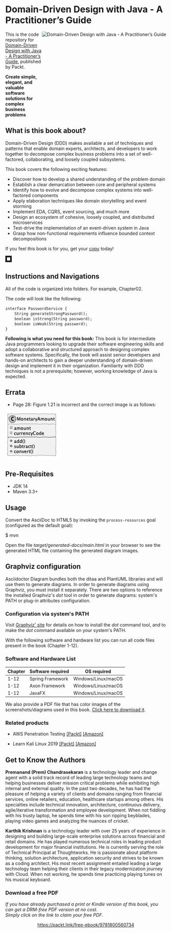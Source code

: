 


# Domain-Driven Design with Java - A Practitioner’s Guide

<a href="https://www.packtpub.com/programming/domain-driven-design-with-java-a-practitioner-s-guide?utm_source=github&utm_medium=repository&utm_campaign=9781800560734"><img src="https://static.packt-cdn.com/products/9781800560734/cover/smaller" alt="Domain-Driven Design with Java - A Practitioner’s Guide" height="256px" align="right"></a>

This is the code repository for [Domain-Driven Design with Java - A Practitioner’s Guide](https://www.packtpub.com/programming/domain-driven-design-with-java-a-practitioner-s-guide?utm_source=github&utm_medium=repository&utm_campaign=9781800560734), published by Packt.

**Create simple, elegant, and valuable software solutions for complex business problems**

## What is this book about?
Domain-Driven Design (DDD) makes available a set of techniques and patterns that enable domain experts, architects, and developers to work together to decompose complex business problems into a set of well-factored, collaborating, and loosely coupled subsystems. 

This book covers the following exciting features:
* Discover how to develop a shared understanding of the problem domain
* Establish a clear demarcation between core and peripheral systems
* Identify how to evolve and decompose complex systems into well-factored components
* Apply elaboration techniques like domain storytelling and event storming
* Implement EDA, CQRS, event sourcing, and much more
* Design an ecosystem of cohesive, loosely coupled, and distributed microservices
* Test-drive the implementation of an event-driven system in Java
* Grasp how non-functional requirements influence bounded context decompositions

If you feel this book is for you, get your [copy](https://www.amazon.com/dp/1800560737) today!

<a href="https://www.packtpub.com/?utm_source=github&utm_medium=banner&utm_campaign=GitHubBanner"><img src="https://raw.githubusercontent.com/PacktPublishing/GitHub/master/GitHub.png" 
alt="https://www.packtpub.com/" border="5" /></a>

## Instructions and Navigations
All of the code is organized into folders. For example, Chapter02.

The code will look like the following:
```
interface PasswordService {
    String generateStrongPassword();
    boolean isStrong(String password);
    boolean isWeak(String password);
}
```

**Following is what you need for this book:**
This book is for intermediate Java programmers looking to upgrade their software engineering skills and adopt a collaborative and structured approach to designing complex software systems. Specifically, the book will assist senior developers and hands-on architects to gain a deeper understanding of domain-driven design and implement it in their organization. Familiarity with DDD techniques is not a prerequisite; however, working knowledge of Java is expected.

## Errata

* Page 28: Figure 1.21 is incorrect and the correct image is as follows: 
<img src="https://github.com/PacktPublishing/Domain-Driven-Design-with-Java-A-Practitioner-s-Guide/blob/master/value-object-example.png">

## Pre-Requisites
* JDK 14
* Maven 3.3+

## Usage

Convert the AsciiDoc to HTML5 by invoking the `process-resources` goal (configured as the default goal):

 $ mvn

Open the file _target/generated-docs/main.html_ in your browser to see the generated HTML file containing the generated diagram images.

## Graphviz configuration
Asciidoctor Diagram bundles both the ditaa and PlantUML libraries and will use them to generate diagrams.
In order to generate diagrams using Graphviz, you must install it separately.
There are two options to reference the installed Graphviz's _dot_ tool in order to generate diagrams: system's PATH or plug-in attributes configuration.

### Configuration via system's PATH
Visit [Graphviz' site](http://www.graphviz.org/) for details on how to install the _dot_ command tool, and to make the _dot_ command available on your system's PATH.

With the following software and hardware list you can run all code files present in the book (Chapter 1-12).
### Software and Hardware List
| Chapter | Software required | OS required |
| -------- | ------------------------------------ | ----------------------------------- |
| 1-12 | Spring Framework | Windows/Linux/macOS |
| 1-12 | Axon Framework | Windows/Linux/macOS |
| 1-12 | JavaFX | Windows/Linux/macOS |

We also provide a PDF file that has color images of the screenshots/diagrams used in this book. [Click here to download it](https://packt.link/TwzEB).

### Related products
* AWS Penetration Testing [[Packt]](https://www.packtpub.com/product/aws-penetration-testing/9781839216923?utm_source=github&utm_medium=repository&utm_campaign=9781839216923) [[Amazon]](https://www.amazon.com/dp/1839216921)

* Learn Kali Linux 2019 [[Packt]](https://www.packtpub.com/free-ebook/learn-kali-linux-2019/9781789611809?utm_source=github&utm_medium=repository&utm_campaign=9781789611809) [[Amazon]](https://www.amazon.com/dp/1789611806)

## Get to Know the Authors
**Premanand (Prem) Chandrasekaran**
 is a technology leader and change agent with a solid track record of leading large technology teams and helping businesses deliver mission critical problems while exhibiting high internal and external quality. In the past two decades, he has had the pleasure of helping a variety of clients and domains ranging from financial services, online retailers, education, healthcare startups among others. His specialties include technical innovation, architecture, continuous delivery, agile/iterative transformation and employee development. When not fiddling with his trusty laptop, he spends time with his son ripping beyblades, playing video games and analyzing the nuances of cricket.

**Karthik Krishnan**
 is a technology leader with over 25 years of experience in designing and building large-scale enterprise solutions across financial and retail domains. He has played numerous technical roles in leading product development for major financial institutions. He is currently serving the role of Technical Principal at Thoughtworks. He is passionate about platform thinking, solution architecture, application security and strives to be known as a coding architect. His most recent assignment entailed leading a large technology team helping their clients in their legacy modernization journey with Cloud. When not working, he spends time practicing playing tunes on his musical keyboard.
### Download a free PDF

 <i>If you have already purchased a print or Kindle version of this book, you can get a DRM-free PDF version at no cost.<br>Simply click on the link to claim your free PDF.</i>
<p align="center"> <a href="https://packt.link/free-ebook/9781800560734">https://packt.link/free-ebook/9781800560734 </a> </p>
